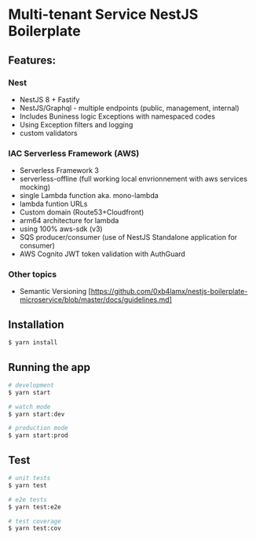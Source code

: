 # Multi-tenant Service NestJS Boilerplate 



## Features: 

### Nest
* NestJS 8 + Fastify
* NestJS/Graphql - multiple endpoints (public, management, internal)
* Includes Buniness logic Exceptions with namespaced codes
* Using Exception filters and logging
* custom validators
### IAC Serverless Framework (AWS)
* Serverless Framework 3
* serverless-offline (full working local envrionnement with aws services mocking)
* single Lambda function aka. mono-lambda
* lambda funtion URLs
* Custom domain (Route53+Cloudfront)
* arm64 architecture for lambda
* using 100% aws-sdk (v3)
* SQS producer/consumer (use of NestJS Standalone application for consumer)
* AWS Cognito JWT token validation with AuthGuard

### Other topics
* Semantic Versioning
  [https://github.com/0xb4lamx/nestjs-boilerplate-microservice/blob/master/docs/guidelines.md]

    
## Installation

```bash
$ yarn install
```

## Running the app

```bash
# development
$ yarn start

# watch mode
$ yarn start:dev

# production mode
$ yarn start:prod
```

## Test

```bash
# unit tests
$ yarn test

# e2e tests
$ yarn test:e2e

# test coverage
$ yarn test:cov
```
